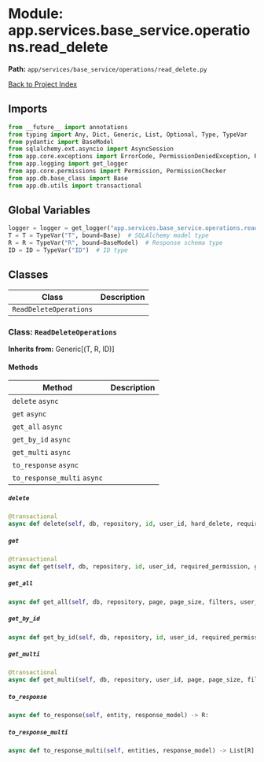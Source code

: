 # Module: app.services.base_service.operations.read_delete

**Path:** `app/services/base_service/operations/read_delete.py`

[Back to Project Index](../../../../../index.md)

## Imports
```python
from __future__ import annotations
from typing import Any, Dict, Generic, List, Optional, Type, TypeVar
from pydantic import BaseModel
from sqlalchemy.ext.asyncio import AsyncSession
from app.core.exceptions import ErrorCode, PermissionDeniedException, ResourceNotFoundException
from app.logging import get_logger
from app.core.permissions import Permission, PermissionChecker
from app.db.base_class import Base
from app.db.utils import transactional
```

## Global Variables
```python
logger = logger = get_logger("app.services.base_service.operations.read_delete")
T = T = TypeVar("T", bound=Base)  # SQLAlchemy model type
R = R = TypeVar("R", bound=BaseModel)  # Response schema type
ID = ID = TypeVar("ID")  # ID type
```

## Classes

| Class | Description |
| --- | --- |
| `ReadDeleteOperations` |  |

### Class: `ReadDeleteOperations`
**Inherits from:** Generic[(T, R, ID)]

#### Methods

| Method | Description |
| --- | --- |
| `delete` `async` |  |
| `get` `async` |  |
| `get_all` `async` |  |
| `get_by_id` `async` |  |
| `get_multi` `async` |  |
| `to_response` `async` |  |
| `to_response_multi` `async` |  |

##### `delete`
```python
@transactional
async def delete(self, db, repository, id, user_id, hard_delete, required_permission, validate_func, before_func, after_func, get_user_func) -> bool:
```

##### `get`
```python
@transactional
async def get(self, db, repository, id, user_id, required_permission, get_user_func) -> T:
```

##### `get_all`
```python
async def get_all(self, db, repository, page, page_size, filters, user_id, required_permission, get_user_func, apply_filters_func) -> Dict[(str, Any)]:
```

##### `get_by_id`
```python
async def get_by_id(self, db, repository, id, user_id, required_permission, get_user_func) -> Optional[T]:
```

##### `get_multi`
```python
@transactional
async def get_multi(self, db, repository, user_id, page, page_size, filters, order_by, required_permission, get_user_func, apply_filters_func) -> Dict[(str, Any)]:
```

##### `to_response`
```python
async def to_response(self, entity, response_model) -> R:
```

##### `to_response_multi`
```python
async def to_response_multi(self, entities, response_model) -> List[R]:
```
